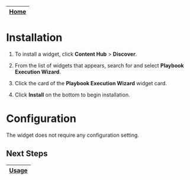 | [Home](../README.md) |
|----------------------|

# Installation

1. To install a widget, click **Content Hub** > **Discover**.

2. From the list of widgets that appears, search for and select **Playbook Execution Wizard**. 

3. Click the card of the **Playbook Execution Wizard** widget card.

4. Click **Install** on the bottom to begin installation.

# Configuration

The widget does not require any configuration setting.

## Next Steps

| [Usage](./usage.md) |
|---------------------|
